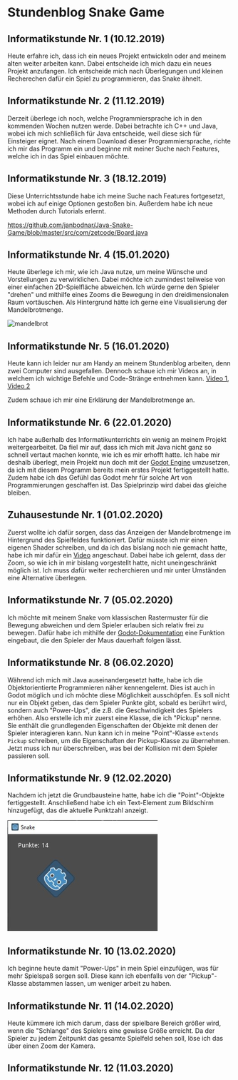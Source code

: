 # Stundenblog Snake Game


## Informatikstunde Nr. 1 (10.12.2019)

Heute erfahre ich, dass ich ein neues Projekt entwickeln oder and meinem alten weiter arbeiten kann. Dabei entscheide ich mich dazu ein neues Projekt anzufangen. Ich entscheide mich nach Überlegungen und kleinen Recherechen dafür ein Spiel zu programmieren, das Snake ähnelt.

## Informatikstunde Nr. 2 (11.12.2019)

Derzeit überlege ich noch, welche Programmiersprache ich in den kommenden Wochen nutzen werde. Dabei betrachte ich C++ und Java, wobei ich mich schließlich für Java entscheide, weil diese sich für Einsteiger eignet. Nach einem Download dieser Programmiersprache, richte ich mir das Programm ein und beginne mit meiner Suche nach Features, welche ich in das Spiel einbauen möchte.


## Informatikstunde Nr. 3 (18.12.2019)

Diese Unterrichtsstunde habe ich meine Suche nach Features fortgesetzt, wobei ich auf einige Optionen gestoßen bin. Außerdem habe ich neue Methoden durch Tutorials erlernt.

https://github.com/janbodnar/Java-Snake-Game/blob/master/src/com/zetcode/Board.java

## Informatikstunde Nr. 4 (15.01.2020)

Heute überlege ich mir, wie ich Java nutze, um meine Wünsche und Vorstellungen zu verwirklichen. Dabei möchte ich zumindest teilweise von einer einfachen 2D-Spielfläche abweichen. Ich würde gerne den Spieler "drehen" und mithilfe eines Zooms die Bewegung in den dreidimensionalen Raum vortäuschen. Als Hintergrund hätte ich gerne eine Visualisierung der Mandelbrotmenge.

![mandelbrot](https://media.giphy.com/media/LUk0ofIlbDb68/giphy.gif)

## Informatikstunde Nr. 5 (16.01.2020)

Heute kann ich leider nur am Handy an meinem Stundenblog arbeiten, denn zwei Computer sind ausgefallen. Dennoch schaue ich mir Videos an, in welchem ich wichtige Befehle und Code-Stränge entnehmen kann. 
[Video 1](https://www.youtube.com/watch?v=91a7ceECNTc),
[Video 2](https://www.youtube.com/watch?v=OZYVfVxB81s)

Zudem schaue ich mir eine Erklärung der Mandelbrotmenge an.

## Informatikstunde Nr. 6 (22.01.2020)

Ich habe außerhalb des Informatikunterrichts ein wenig an meinem Projekt weitergearbeitet. Da fiel mir auf, dass ich mich mit Java nicht ganz so schnell vertaut machen konnte, wie ich es mir erhofft hatte. Ich habe mir deshalb überlegt, mein Projekt nun doch mit der [Godot Engine](https://godotengine.org/) umzusetzen, da ich mit diesem Programm bereits mein erstes Projekt fertiggestellt hatte. Zudem habe ich das Gefühl das Godot mehr für solche Art von Programmierungen geschaffen ist. Das Spielprinzip wird dabei das gleiche bleiben.

## Zuhausestunde Nr. 1 (01.02.2020)

Zuerst wollte ich dafür sorgen, dass das Anzeigen der Mandelbrotmenge im Hintergrund des Spielfeldes funktioniert. Dafür müsste ich mir einen eigenen Shader schreiben, und da ich das bislang noch nie gemacht hatte, habe ich mir dafür ein [Video](https://www.youtube.com/watch?v=kv3uGJq12fc) angeschaut. Dabei habe ich gelernt, dass der Zoom, so wie ich in mir bislang vorgestellt hatte, nicht uneingeschränkt möglich ist. Ich muss dafür weiter recherchieren und mir unter Umständen eine Alternative überlegen.

## Informatikstunde Nr. 7 (05.02.2020)

Ich möchte mit meinem Snake vom klassischen Rastermuster für die Bewegung abweichen und dem Spieler erlauben sich relativ frei zu bewegen. Dafür habe ich mithilfe der [Godot-Dokumentation](https://docs.godotengine.org/en/3.1/tutorials/2d/2d_movement.html) eine Funktion eingebaut, die den Spieler der Maus dauerhaft folgen lässt.


## Informatikstunde Nr. 8 (06.02.2020)

Während ich mich mit Java auseinandergesetzt hatte, habe ich die Objektorientierte Programmieren näher kennengelernt. Dies ist auch in Godot möglich und ich möchte diese Möglichkeit ausschöpfen. Es soll nicht nur ein Objekt geben, das dem Spieler Punkte gibt, sobald es berührt wird, sondern auch "Power-Ups", die z.B. die Geschwindigkeit des Spielers erhöhen.
Also erstelle ich mir zuerst eine Klasse, die ich "Pickup" nenne. Sie enthält die grundlegenden Eigenschaften der Objekte mit denen der Spieler interagieren kann. Nun kann ich in meine "Point"-Klasse `extends Pickup` schreiben, um die Eigenschaften der Pickup-Klasse zu übernehmen. Jetzt muss ich nur überschreiben, was bei der Kollision mit dem Spieler passieren soll.

## Informatikstunde Nr. 9 (12.02.2020)

Nachdem ich jetzt die Grundbausteine hatte, habe ich die "Point"-Objekte fertiggestellt. Anschließend habe ich ein Text-Element zum Bildschirm hinzugefügt, das die aktuelle Punktzahl anzeigt.

![](punkte.jpg)

## Informatikstunde Nr. 10 (13.02.2020)

Ich beginne heute damit "Power-Ups" in mein Spiel einzufügen, was für mehr Spielspaß sorgen soll. Diese kann ich ebenfalls von der "Pickup"-Klasse abstammen lassen, um weniger arbeit zu haben.

## Informatikstunde Nr. 11 (14.02.2020)

Heute kümmere ich mich darum, dass der spielbare Bereich größer wird, wenn die "Schlange" des Spielers eine gewisse Größe erreicht. Da der Spieler zu jedem Zeitpunkt das gesamte Spielfeld sehen soll, löse ich das über einen Zoom der Kamera.

## Informatikstunde Nr. 12 (11.03.2020)

